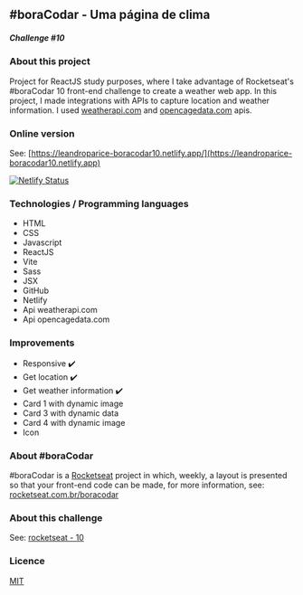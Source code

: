 ## #boraCodar - Uma página de clima

##### Challenge #10

### About this project

Project for ReactJS study purposes, where I take advantage of Rocketseat's #boraCodar 10 front-end challenge to create a weather web app.
In this project, I made integrations with APIs to capture location and weather information.
I used [weatherapi.com](https://www.weatherapi.com) and [opencagedata.com](https://opencagedata.com) apis.

### Online version

See: [https://leandroparice-boracodar10.netlify.app/](https://leandroparice-boracodar10.netlify.app)

[![Netlify Status](https://api.netlify.com/api/v1/badges/f1fae81b-52a6-4b62-82a7-f9df1831a912/deploy-status)](https://app.netlify.com/sites/leandroparice-boracodar10/deploys)

### Technologies / Programming languages

- HTML
- CSS
- Javascript
- ReactJS
- Vite
- Sass
- JSX
- GitHub
- Netlify
- Api weatherapi.com
- Api opencagedata.com

### Improvements

- Responsive ✔️
- Get location ✔️
- Get weather information ✔️
- Card 1 with dynamic image
- Card 3 with dynamic data
- Card 4 with dynamic image
- Icon

### About #boraCodar

#boraCodar is a [Rocketseat](https://rocketseat.com.br) project in which, weekly, a layout is presented so that your front-end code can be made, for more information, see: [rocketseat.com.br/boracodar](https://rocketseat.com.br/boracodar)

### About this challenge

See: [rocketseat - 10](https://www.rocketseat.com.br/boracodar/desafios-anteriores/uma-pagina-de-clima-desafio-10)

### Licence

[MIT](https://choosealicense.com/licenses/mit/)
